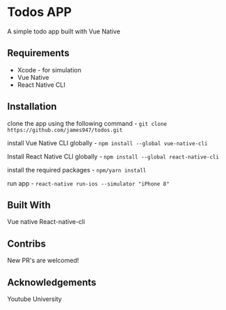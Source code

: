 Todos APP
===
 
A simple todo app built with Vue Native


Requirements
---
* Xcode - for simulation
* Vue Native
* React Native CLI

Installation
---
clone the app using the following command - `git clone https://github.com/james947/todos.git`

install Vue Native CLI globally - `npm install --global vue-native-cli` 

 Install React Native CLI globally - `npm install --global react-native-cli`

 install  the required packages - `npm/yarn install`

 run app - `react-native run-ios --simulator "iPhone 8"`


Built With
---
Vue native
React-native-cli

Contribs
---
New PR's are welcomed!

Acknowledgements
---
Youtube University
